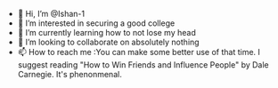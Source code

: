 - 👋 Hi, I’m @Ishan-1
- 👀 I’m interested in securing a good college
- 🌱 I’m currently learning how to not lose my head
- 💞️ I’m looking to collaborate on absolutely nothing
- 📫 How to reach me :You can make some better use of that time. I suggest reading "How to Win Friends and Influence People" by Dale Carnegie. It's phenonmenal.
<!---
Ishan-1/Ishan-1 is a ✨ special ✨ repository because its `README.md` (this file) appears on your GitHub profile.
You can click the Preview link to take a look at your changes.
--->
